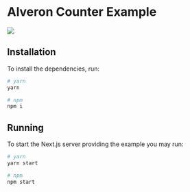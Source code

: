 # Alveron Counter Example

<img src="https://github.com/rofrischmann/alveron/blob/master/docs/res/Counter.gif">

## Installation

To install the dependencies, run:

```sh
# yarn
yarn

# npm
npm i
```

## Running

To start the Next.js server providing the example you may run:

```sh
# yarn
yarn start

# npm
npm start
```